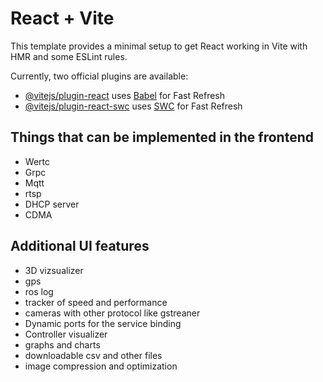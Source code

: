 # React + Vite

This template provides a minimal setup to get React working in Vite with HMR and some ESLint rules.

Currently, two official plugins are available:

- [@vitejs/plugin-react](https://github.com/vitejs/vite-plugin-react/blob/main/packages/plugin-react/README.md) uses [Babel](https://babeljs.io/) for Fast Refresh
- [@vitejs/plugin-react-swc](https://github.com/vitejs/vite-plugin-react-swc) uses [SWC](https://swc.rs/) for Fast Refresh

## Things that can be implemented in the frontend
- Wertc
- Grpc
- Mqtt
- rtsp
- DHCP server
- CDMA

## Additional UI features
- 3D vizsualizer
- gps
- ros log
- tracker of speed and performance
- cameras with other protocol like gstreaner
- Dynamic ports for the service binding
- Controller visualizer
- graphs and charts
- downloadable csv and other files
- image compression and optimization